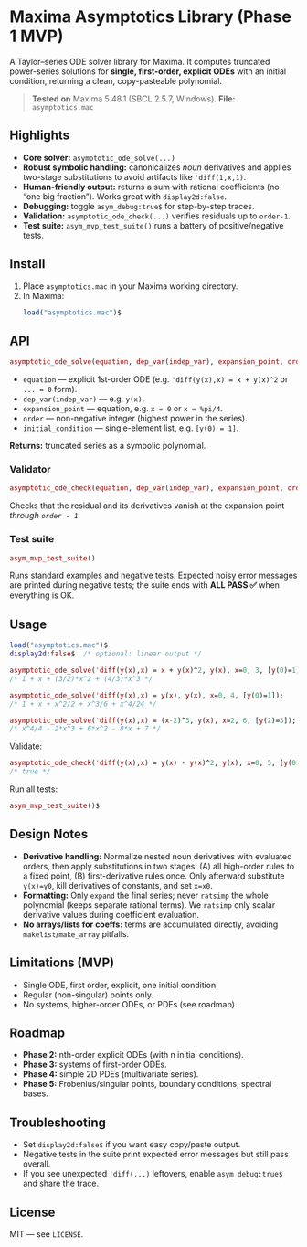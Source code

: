 # Maxima Asymptotics Library (Phase 1 MVP)

A Taylor–series ODE solver library for Maxima. It computes truncated power-series solutions for **single, first-order, explicit ODEs** with an initial condition, returning a clean, copy-pasteable polynomial.

> **Tested on** Maxima 5.48.1 (SBCL 2.5.7, Windows).
> **File:** `asymptotics.mac`

## Highlights

- **Core solver:** `asymptotic_ode_solve(...)`
- **Robust symbolic handling:** canonicalizes *noun* derivatives and applies two-stage substitutions to avoid artifacts like `'diff(1,x,1)`.
- **Human-friendly output:** returns a sum with rational coefficients (no “one big fraction”). Works great with `display2d:false`.
- **Debugging:** toggle `asym_debug:true$` for step-by-step traces.
- **Validation:** `asymptotic_ode_check(...)` verifies residuals up to `order-1`.
- **Test suite:** `asym_mvp_test_suite()` runs a battery of positive/negative tests.

## Install

1. Place `asymptotics.mac` in your Maxima working directory.
2. In Maxima:
   ```maxima
   load("asymptotics.mac")$
   ```

## API

```maxima
asymptotic_ode_solve(equation, dep_var(indep_var), expansion_point, order, initial_condition)
```

* `equation` — explicit 1st-order ODE (e.g. `'diff(y(x),x) = x + y(x)^2` or `... = 0` form).
* `dep_var(indep_var)` — e.g. `y(x)`.
* `expansion_point` — equation, e.g. `x = 0` or `x = %pi/4`.
* `order` — non-negative integer (highest power in the series).
* `initial_condition` — single-element list, e.g. `[y(0) = 1]`.

**Returns:** truncated series as a symbolic polynomial.

### Validator

```maxima
asymptotic_ode_check(equation, dep_var(indep_var), expansion_point, order, initial_condition)
```

Checks that the residual and its derivatives vanish at the expansion point *through `order - 1`*.

### Test suite

```maxima
asym_mvp_test_suite()
```

Runs standard examples and negative tests. Expected noisy error messages are printed during negative tests; the suite ends with **ALL PASS ✅** when everything is OK.

## Usage

```maxima
load("asymptotics.mac")$
display2d:false$  /* optional: linear output */

asymptotic_ode_solve('diff(y(x),x) = x + y(x)^2, y(x), x=0, 3, [y(0)=1]);
/* 1 + x + (3/2)*x^2 + (4/3)*x^3 */

asymptotic_ode_solve('diff(y(x),x) = y(x), y(x), x=0, 4, [y(0)=1]);
/* 1 + x + x^2/2 + x^3/6 + x^4/24 */

asymptotic_ode_solve('diff(y(x),x) = (x-2)^3, y(x), x=2, 6, [y(2)=3]);
/* x^4/4 - 2*x^3 + 6*x^2 - 8*x + 7 */
```

Validate:

```maxima
asymptotic_ode_check('diff(y(x),x) = y(x) - y(x)^2, y(x), x=0, 5, [y(0)=1/2]);
/* true */
```

Run all tests:

```maxima
asym_mvp_test_suite()$
```

## Design Notes

* **Derivative handling:** Normalize nested noun derivatives with evaluated orders, then apply substitutions in two stages: (A) all high-order rules to a fixed point, (B) first-derivative rules once. Only afterward substitute `y(x)=y0`, kill derivatives of constants, and set `x=x0`.
* **Formatting:** Only `expand` the final series; never `ratsimp` the whole polynomial (keeps separate rational terms). We `ratsimp` only scalar derivative values during coefficient evaluation.
* **No arrays/lists for coeffs:** terms are accumulated directly, avoiding `makelist`/`make_array` pitfalls.

## Limitations (MVP)

* Single ODE, first order, explicit, one initial condition.
* Regular (non-singular) points only.
* No systems, higher-order ODEs, or PDEs (see roadmap).

## Roadmap

* **Phase 2:** nth-order explicit ODEs (with n initial conditions).
* **Phase 3:** systems of first-order ODEs.
* **Phase 4:** simple 2D PDEs (multivariate series).
* **Phase 5:** Frobenius/singular points, boundary conditions, spectral bases.

## Troubleshooting

* Set `display2d:false$` if you want easy copy/paste output.
* Negative tests in the suite print expected error messages but still pass overall.
* If you see unexpected `'diff(...)` leftovers, enable `asym_debug:true$` and share the trace.

## License

MIT — see `LICENSE`.
